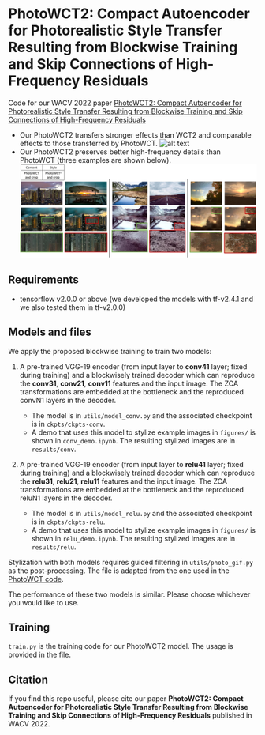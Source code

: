 # PhotoWCT2: Compact Autoencoder for Photorealistic Style Transfer Resulting from Blockwise Training and Skip Connections of High-Frequency Residuals
Code for our WACV 2022 paper [PhotoWCT2: Compact Autoencoder for Photorealistic Style Transfer Resulting from Blockwise Training and Skip Connections of High-Frequency Residuals](https://openaccess.thecvf.com/content/WACV2022/html/Chiu_PhotoWCT2_Compact_Autoencoder_for_Photorealistic_Style_Transfer_Resulting_From_Blockwise_WACV_2022_paper.html)
- Our PhotoWCT2 transfers stronger effects than WCT2 and comparable effects to those transferred by PhotoWCT.
![alt text](https://github.com/chiutaiyin/PhotoWCT2/blob/master/banner/banner.jpg)
- Our PhotoWCT2 preserves better high-frequency details than PhotoWCT (three examples are shown below).
![alt text](https://github.com/chiutaiyin/PhotoWCT2/blob/master/banner/phwct2_vs_phwct.jpg)

## Requirements 
- tensorflow v2.0.0 or above (we developed the models with tf-v2.4.1 and we also tested them in tf-v2.0.0)

## Models and files
We apply the proposed blockwise training to train two models:
1. A pre-trained VGG-19 encoder (from input layer to **conv41** layer; fixed during training) and a blockwisely trained decoder which can reproduce the **conv31**, **conv21**, **conv11** features and the input image. The ZCA transformations are embedded at the bottleneck and the reproduced convN1 layers in the decoder.
    - The model is in ```utils/model_conv.py``` and the associated checkpoint is in ```ckpts/ckpts-conv```.
    - A demo that uses this model to stylize example images in ```figures/``` is shown in ```conv_demo.ipynb```. The resulting stylized images are in ```results/conv```.

2. A pre-trained VGG-19 encoder (from input layer to **relu41** layer; fixed during training) and a blockwisely trained decoder which can reproduce the **relu31**, **relu21**, **relu11** features and the input image. The ZCA transformations are embedded at the bottleneck and the reproduced reluN1 layers in the decoder.
    - The model is in ```utils/model_relu.py``` and the associated checkpoint is in ```ckpts/ckpts-relu```.
    - A demo that uses this model to stylize example images in ```figures/``` is shown in ```relu_demo.ipynb```. The resulting stylized images are in ```results/relu```.

Stylization with both models requires guided filtering in ```utils/photo_gif.py``` as the post-processing. The file is adapted from the one used in the [PhotoWCT code](https://github.com/NVIDIA/FastPhotoStyle).

The performance of these two models is similar. Please choose whichever you would like to use.

## Training
```train.py``` is the training code for our PhotoWCT2 model. The usage is provided in the file.

## Citation
If you find this repo useful, please cite our paper **PhotoWCT2: Compact Autoencoder for Photorealistic Style Transfer Resulting from Blockwise Training and Skip Connections of High-Frequency Residuals** published in WACV 2022.
